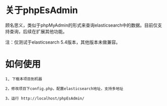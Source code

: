 # 关于phpEsAdmin

顾名思义，类似于phpMyAdmin的形式来查询elasticsearch中的数据。目前仅支持查询，后续在扩展其他功能。

注：仅测试于elasticsearch 5.4版本，其他版本未做兼容。

# 如何使用

    1, 下载本项目到机器

    2，修改项目下config.php，配置elasticsearch地址，支持多地址

    3，运行 http://localhost/phpEsAdmin/
